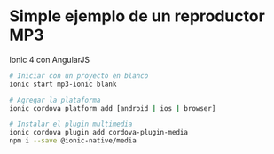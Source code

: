 # Simple ejemplo de un reproductor MP3

Ionic 4 con AngularJS

```sh
# Iniciar con un proyecto en blanco
ionic start mp3-ionic blank

# Agregar la plataforma
ionic cordova platform add [android | ios | browser]

# Instalar el plugin multimedia
ionic cordova plugin add cordova-plugin-media
npm i --save @ionic-native/media
```

